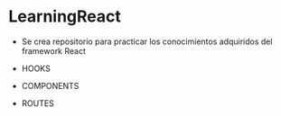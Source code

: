 # LearningReact

- Se crea repositorio para practicar los conocimientos adquiridos del framework React

- HOOKS 
- COMPONENTS 
- ROUTES
